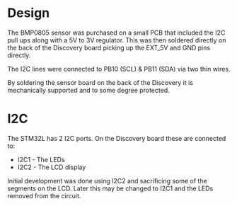 # Design #

The BMP0805 sensor was purchased on a small PCB that included the I2C pull ups along with a 5V to 3V regulator. This was then soldered directly on the back of the Discovery board picking up the EXT\_5V and GND pins directly.

The I2C lines were connected to PB10 (SCL) & PB11 (SDA) via two thin wires.

By soldering the sensor board on the back of the Discovery it is mechanically supported and to some degree protected.


# I2C #

The STM32L has 2 I2C ports. On the Discovery board these are connected to:

  * I2C1 - The LEDs
  * I2C2 - The LCD display

Initial development was done using I2C2 and sacrificing some of the segments on the LCD. Later this may be changed to I2C1 and the LEDs removed from the circuit.